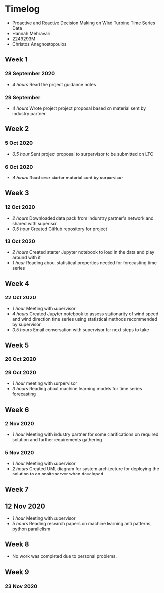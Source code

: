 # Timelog

* Proactive and Reactive Decision Making on Wind Turbine Time Series Data
* Hannah Mehravari
* 2249293M
* Christos Anagnostopoulos

## Week 1

### 28 September 2020

* *4 hours* Read the project guidance notes

### 29 September
* *4 hours* Wrote project project proposal based on material sent by industry partner

## Week 2
### 5 Oct 2020
* *0.5 hour* Sent project proposal to surpervisor to be submitted on LTC
### 6 Oct 2020
* *4 hours* Read over starter material sent by surpervisor


## Week 3
### 12 Oct 2020
* *2 hours* Downloaded data pack from indurstry partner's network and shared with superisor
* *0.5 hour* Created GitHub repository for project

### 13 Oct 2020
* *2 hours* Created starter Jupyter notebook to load in the data and play around with it
* *1 hour* Reading about statistical properties needed for forecasting time series

## Week 4
### 22 Oct 2020
* *1 hour* Meeting with supervisor
* *4 hours* Created Jupyter notebook to assess stationarity of wind speed and wind direction time series using statistical methods recommended by supervisor
* *0.5 hours* Email conversation with supervisor for next steps to take

## Week 5
### 26 Oct 2020

### 29 Oct 2020
* *1 hour* meeting with surpervisor
* *3 hours* Reading about machine learning models for time series forecasting

## Week 6 
### 2 Nov 2020
* *1 hour* Meeting with industry partner for some clarifications on required solution and further requirements gathering

### 5 Nov 2020
* *1 hour* Meeting with supervisor
* *2 hours* Created UML diagram for system architecture for deploying the solution to an onsite server when developed

## Week 7
## 12 Nov 2020
* *1 hour* Meeting with supervisor
* *5 hours* Reading research papers on machine learning anti patterns, python parallelism

## Week 8
* No work was completed due to personal problems.

## Week 9
### 23 Nov 2020

